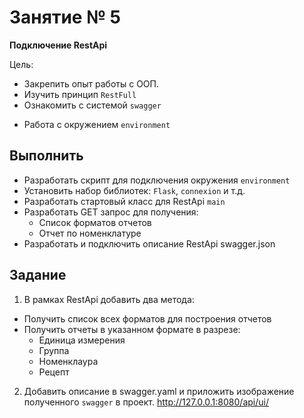 # Занятие № 5
**Подключение RestApi**

Цель:
- Закрепить опыт работы с ООП.
- Изучить принцип `RestFull`
- Ознакомить с системой `swagger`
* Работа с окружением `environment` 

## Выполнить
* Разработать скрипт для подключения окружения `environment`
* Установить набор библиотек: `Flask`, `connexion` и т.д.
* Разработать стартовый класс для RestApi `main`
* Разработать GET запрос для получения:
	- Список форматов отчетов
	- Отчет по номенклатуре
* Разработать и подключить описание RestApi swagger.json
 

## Задание
1. В рамках RestApi добавить два метода:
- Получить список всех форматов для построения отчетов
- Получить отчеты в указанном формате в разрезе:
    * Единица измерения
    * Группа
    * Номенклаура
    * Рецепт
2. Добавить описание в swagger.yaml и приложить изображение полученного `swagger` в проект. 
http://127.0.0.1:8080/api/ui/

